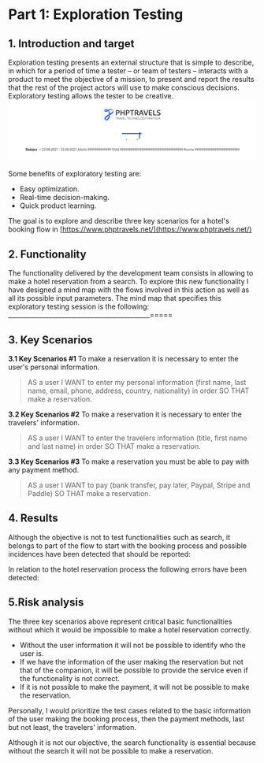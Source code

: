 ﻿

# Part 1: Exploration Testing

## 1. Introduction and target

Exploration testing presents an external structure that is simple to describe, in which for a period of time a tester – or team of testers – interacts with a product to meet the objective of a mission, to present and report the results that the rest of the project actors will use to make conscious decisions. Exploratory testing allows the tester to be creative.
![imagen text](https://github.com/jsilvalu/QAutomation/blob/main/Resources/Imagen1.png?raw=true)

Some benefits of exploratory testing are:
- Easy optimization.
- Real-time decision-making.
- Quick product learning.

The goal is to explore and describe three key scenarios for a hotel's booking flow in [https://www.phptravels.net/](https://www.phptravels.net/)

## 2. Functionality

The functionality delivered by the development team consists in allowing to make a hotel reservation from a search. To explore this new functionality I have designed a mind map with the flows involved in this action as well as all its possible input parameters. 
The mind map that specifies this exploratory testing session is the following:
_____________________________________________=====

## 3. Key Scenarios

**3.1 Key Scenarios #1**
To make a reservation it is necessary to enter the user's personal information.

> AS a user I WANT to enter my personal information (first name, last
> name, email, phone, address, country, nationality) in order SO THAT make a
> reservation.

**3.2 Key Scenarios #2**
To make a reservation it is necessary to enter the travelers' information.

> AS a user I WANT to enter the travelers information (title, first name
> and last name) in order SO THAT make a reservation.

**3.3 Key Scenarios #3**
To make a reservation you must be able to pay with any payment method.

> AS a user I WANT to pay (bank transfer, pay later, Paypal, Stripe and
> Paddle) SO THAT make a reservation.


## 4. Results

Although the objective is not to test functionalities such as search, it belongs to part of the flow to start with the booking process and possible incidences have been detected that should be reported:

In relation to the hotel reservation process the following errors have been detected:


## 5.Risk analysis

The three key scenarios above represent critical basic functionalities without which it would be impossible to make a hotel reservation correctly.
- Without the user information it will not be possible to identify who the user is.
- If we have the information of the user making the reservation but not that of the companion, it will be possible to provide the service even if the functionality is not correct.
- If it is not possible to make the payment, it will not be possible to make the reservation.

Personally, I would prioritize the test cases related to the basic information of the user making the booking process, then the payment methods, last but not least, the travelers' information.

Although it is not our objective, the search functionality is essential because without the search it will not be possible to make a reservation.
